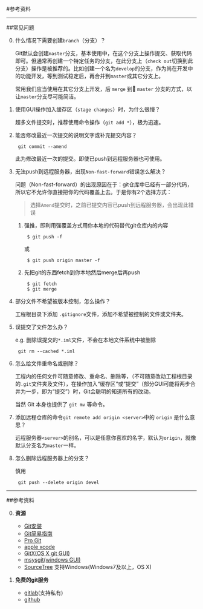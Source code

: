 #参考资料

--------------------------------------------------------

##常见问题

0. 什么情况下需要创建`branch`（分支）？

	Git默认会创建`master`分支，基本使用中，在这个分支上操作提交、获取代码即可。但通常再创建一个特定任务的分支，在此分支上（`check out`切换到此分支）操作是被推荐的。比如创建一个名为`develop`的分支，作为尚在开发中的功能开发，等到测试稳定后，再合并到`master`或其它分支上。
	
	常用我们应当使用在其它分支上开发，后 `merge` 到 `master` 分支的方式，以让`master`分支尽可能简洁。

0. 使用GUI操作加入缓存区（`stage changes`）时，为什么很慢？

	超多文件提交时，推荐使用命令操作（`git add *`），极为迅速。

0. 能否修改最近一次提交的说明文字或补充提交内容？

		git commit --amend
		
	此为修改最近一次的提交。即使已push到远程服务器也可使用。

0. 无法push到远程服务器，出现`Non-fast-forward`错误怎么解决？

	问题（Non-fast-forward）的出现原因在于：git仓库中已经有一部分代码，所以它不允许你直接把你的代码覆盖上去。于是你有2个选择方式：

	> 选择`Amend`提交时，之前已提交内容已push到远程服务器，会出现此错误

	1. 强推，即利用强覆盖方式用你本地的代码替代git仓库内的内容

			$ git push -f
			
		或
		
			$ git push origin master -f

	2. 先把git的东西fetch到你本地然后merge后再push

			$ git fetch
			$ git merge

0. 部分文件不希望被版本控制，怎么操作？

	工程根目录下添加 `.gitignore`文件，添加不希望被控制的文件或文件夹。

0. 误提交了文件怎么办？
	
	e.g. 删除误提交的`*.iml`文件，不会在本地文件系统中被删除
	
		git rm --cached *.iml

0. 怎么给文件重命名或删除？
	
	工程内的任何文件可随意修改、重命名、删除等，（不可随意改动工程根目录的`.git`文件夹及文件），在操作加入“缓存区“或“提交”（部分GUI可能将两步合并为一步，即为“提交”）时，Git会聪明的知道所有的改动。
	
	当然 Git 本身也提供了 `git mv` 等命令。

0. 添加远程仓库的命令`git remote add origin <server>`中的 `origin` 是什么意思？

	远程服务器`<server>`的别名，可以是任意你喜欢的名字，默认为`origin`，就像默认分支名为`master`一样。
	

0. 怎么删除远程服务器上的分支？

	慎用
	
		git push --delete origin devel


--------------------------------------------------------

##参考资料

0. **资源**

	- [Git安装](http://git-scm.com/book/zh/起步-安装-Git)
	- [Git简易指南](http://www.bootcss.com/p/git-guide/)
	- [Pro Git](http://git-scm.com/book/zh)
	- [apple xcode](https://developer.apple.com/downloads/index.action?name=Xcode)
	- [GitX(OS X git GUI)](http://rowanj.github.io/gitx/)
	- [msysgit(windows GUI)](http://msysgit.github.io/)
	- [SourceTree](http://www.sourcetreeapp.com/)
		支持Windows(Windows7及以上，OS X)

0. **免费的git服务**

	- [gitlab](https://gitlab.com/)(支持私有)
	- [github](https://github.com/)

